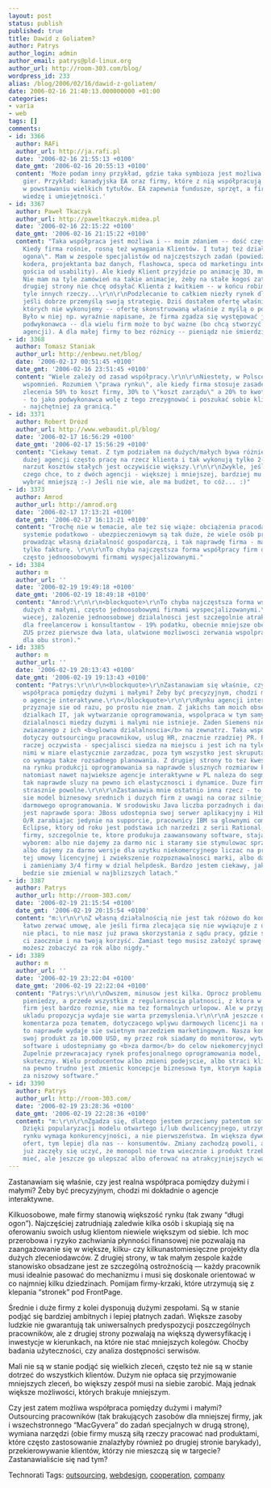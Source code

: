 ```yaml
---
layout: post
status: publish
published: true
title: Dawid z Goliatem?
author: Patrys
author_login: admin
author_email: patrys@pld-linux.org
author_url: http://room-303.com/blog/
wordpress_id: 233
alias: /blog/2006/02/16/dawid-z-goliatem/
date: 2006-02-16 21:40:13.000000000 +01:00
categories:
- varia
- web
tags: []
comments:
- id: 3366
  author: RAFi
  author_url: http://ja.rafi.pl
  date: '2006-02-16 21:55:13 +0100'
  date_gmt: '2006-02-16 20:55:13 +0100'
  content: 'Może podam inny przykład, gdzie taka symbioza jest możliwa. Developerzy
    gier. Przykład: kanadyjska EA oraz firmy, które z nią współpracują oraz uczestniczą
    w powstawaniu wielkich tytułów. EA zapewnia fundusze, sprzęt, a firmy developerskie
    wiedzę i umiejętności.'
- id: 3367
  author: Paweł Tkaczyk
  author_url: http://paweltkaczyk.midea.pl
  date: '2006-02-16 22:15:22 +0100'
  date_gmt: '2006-02-16 21:15:22 +0100'
  content: "Taka współpraca jest możliwa i -- moim zdaniem -- dość często występuje.
    Kiedy firma rośnie, rosną też wymagania Klientów. I tutaj też działa efekt \"długiego
    ogona\". Mam w zespole specjalistów od najczęstszych zadań (powiedzmy grafika,
    kodera, projektanta baz danych, flashowca, speca od marketingu internetowego i
    gościa od usability). Ale kiedy Klient przyjdzie po animację 3D, muszę ją podzlecić.
    Nie mam na tyle zamówień na takie animacje, żeby na stałe kogoś zatrudnić, a z
    drugiej strony nie chcę odsyłać Klienta z kwitkiem -- w końcu robimy dla nich
    tyle innych rzeczy...\r\n\r\nPodzlecanie to całkiem niezły rynek dla małych firm,
    jeśli dobrze przemyślą swoją strategię. Dziś dostałem ofertę właśnie na usługi,
    których nie wykonujemy -- ofertę skonstruowaną właśnie z myślą o podzleceniach.
    Było w niej np. wyraźnie napisane, że firma zgadza się występować jako ukryty
    podwykonawca -- dla wielu firm może to być ważne (bo chcą stworzyć wizerunek wszechstronnej
    agencji). A dla małej firmy to bez różnicy -- pieniądz nie śmierdzi, prawda? ;)"
- id: 3368
  author: Tomasz Staniak
  author_url: http://enbewu.net/blog/
  date: '2006-02-17 00:51:45 +0100'
  date_gmt: '2006-02-16 23:51:45 +0100'
  content: "Wiele zależy od zasad współpracy.\r\n\r\nNiestety, w Polsce nie mam dobrych
    wspomnień. Rozumiem \"prawa rynku\", ale kiedy firma stosuje zasadę, że z kwoty
    zlecenia 50% to koszt firmy, 30% to \"koszt zarządu\" a 20% to kwota dla podwykonawcy
    - to jako podwykonawca wolę z tego zrezygnować i poszukać sobie klienta samodzielnie
    - najchętniej za granicą."
- id: 3371
  author: Robert Drózd
  author_url: http://www.webaudit.pl/blog/
  date: '2006-02-17 16:56:29 +0100'
  date_gmt: '2006-02-17 15:56:29 +0100'
  content: "Ciekawy temat. Z tym podziałem na dużych/małych bywa różnie. W końcu w
    dużej agencji często pracę na rzecz klienta i tak wykonują tylko 2-3 osoby, ale
    narzut kosztów stałych jest oczywiście większy.\r\n\r\nZwykle, jeśli klient wie
    czego chce, to z dwóch agencji - większej i mniejszej, bardziej mu się opłaci
    wybrać mniejszą :-) Jeśli nie wie, ale ma budżet, to cóż... :)"
- id: 3373
  author: Amrod
  author_url: http://amrod.org
  date: '2006-02-17 17:13:21 +0100'
  date_gmt: '2006-02-17 16:13:21 +0100'
  content: "Trochę nie w temacie, ale też się wiąże: obciążenia pracodawcy w polskim
    systemie podatkowo - ubezpieczeniowym są tak duże, że wiele osób pracuje dla firma
    prowadząc własną działalność gospodarczą, i tak naprawdę firma - matka wystawia
    tylko fakturę. \r\n\r\nTo chyba najczęstsza forma współpracy firm dużych z małymi,
    często jednoosobowymi firmami wyspecjalizowanymi."
- id: 3384
  author: m
  author_url: ''
  date: '2006-02-19 19:49:18 +0100'
  date_gmt: '2006-02-19 18:49:18 +0100'
  content: "Amrod:\r\n\r\n<blockquote>\r\nTo chyba najczęstsza forma współpracy firm
    dużych z małymi, często jednoosobowymi firmami wyspecjalizowanymi.\r\n</blockquote>\r\n\r\nCo
    wiecej, zalozenie jednoosobowej dzialalnosci jest szczegolnie atrakcyjne wlasnie
    dla freelancerow i konsultantow - 19% podatku, obecnie mniejsze obciazenie skladkami
    ZUS przez pierwsze dwa lata, ulatwione mozliwosci zerwania wspolpracy (oczywiscie
    dla obu stron)."
- id: 3385
  author: m
  author_url: ''
  date: '2006-02-19 20:13:43 +0100'
  date_gmt: '2006-02-19 19:13:43 +0100'
  content: "Patrys:\r\n\r\n<blockquote>\r\nZastanawiam się właśnie, czy jest realna
    współpraca pomiędzy dużymi i małymi? Żeby być precyzyjnym, chodzi mi dokładnie
    o agencje interaktywne.\r\n</blockquote>\r\n\r\nRynku agencji interaktywnych,
    przyznaje sie od razu, po prostu nie znam. Z jakichs tam moich obserwacji w innych
    dzialkach IT, jak wytwarzanie oprogramowania, wspolpraca w tym samym obszarze
    dzialalnosci miedzy duzymi i malymi nie istnieje. Zaden Siemens nie podzleci czegos
    zwiazanego z ich <b>glowna dzialalnoscia</b> na zewnatrz. Taka wspolpraca najczesciej
    dotyczy outsourcingu pracownikow, uslug HR, znacznie rzadziej PR. Przyczyna jest
    raczej oczywista - specjalisci siedza na miejscu i jest ich na tyle duzo, ze mozna
    nimi w miare elastycznie zarzadzac, poza tym wszystko jest skruputalnie budzetowane,
    co wymaga takze rozsadnego planowania. Z drugiej strony to tez kwestia skali -
    na rynku produkcji oprogramowania sa naprawde slusznych rozmiarow korporacje,
    natomiast nawet najwieksze agencje interaktywne w PL naleza do segmentu MSP, co
    tak naprawde sluzy na pewno ich elastycznosci i dynamice. Duze firmy sa we wszystkim
    strasznie powolne.\r\n\r\nZastanawia mnie ostatnio inna rzecz - to, jak zmienia
    sie model biznesowy srednich i duzych firm z uwagi na coraz silniejsze wplywy
    darmowego oprogramowania. W srodowisku Java liczba porzadnych i darmowych narzedzi
    jest naprawde spora: JBoss udostepnia swoj serwer aplikacyjny i Hibernate do mapowania
    O/R zarabiajac jedynie na supporcie, pracownicy IBM sa glownymi commiterami darmowego
    Eclipse, ktory od roku jest podstawa ich narzedzi z serii Rational, itd. Mniejsze
    firmy, szczegolnie te, ktore produkuja zaawansowany software, staja przed trudnym
    wyborem: albo nie dajemy za darmo nic i staramy sie stymulowac sprzedaz marketingiem,
    albo dajemy za darmo wersje dla uzytku niekomercyjnego liczac na przestrzeganie
    tej umowy licencyjnej i zwiekszenie rozpoznawalnosci marki, albo dajemy wszystko
    i zamieniamy 3/4 firmy w dzial helpdesk. Bardzo jestem ciekawy, jak ten model
    bedzie sie zmienial w najblizszych latach."
- id: 3387
  author: Patrys
  author_url: http://room-303.com/
  date: '2006-02-19 21:15:54 +0100'
  date_gmt: '2006-02-19 20:15:54 +0100'
  content: "m:\r\n\r\nZ własną działalnością nie jest tak różowo do końca &mdash;
    łatwo zerwać umowę, ale jeśli firma zlecająca się nie wywiązuje z umowy albo ci
    nie płaci, to nie masz już prawa skorzystania z sądu pracy, gdzie sprawę załatwią
    ci zaocznie i na twoją korzyść. Zamiast tego musisz założyć sprawę karną i pieniądze
    możesz zobaczyć za rok albo nigdy."
- id: 3389
  author: m
  author_url: ''
  date: '2006-02-19 23:22:04 +0100'
  date_gmt: '2006-02-19 22:22:04 +0100'
  content: "Patrys:\r\n\r\nOwszem, minusow jest kilka. Oprocz problemu z odzyskiwaniem
    pieniedzy, a przede wszystkim z regularnoscia platnosci, z ktora w przypadku malych
    firm jest bardzo roznie, nie ma tez formalnych urlopow. Ale w przypadku czystego
    ukladu propozycja wydaje sie warta przemyslenia.\r\n\r\nA jeszcze odnosnie mojego
    komentarza poza tematem, dotyczacego wplywu darmowych licencji na rynek oprogramowania...
    to naprawde wydaje sie swietnym narzedziem marketingowym. Nasza konkurencja sprzedaje
    swoj produkt za 10.000 USD, my przez rok siadamy do monitorow, wytwarzamy podobny
    software i udostepniamy go <b>za darmo</b> do celow niekomercyjnych albo bez supportu.
    Zupelnie przewracajacy rynek profesjonalnego oprogramowania model, bezkonkurencyjnie
    skuteczny. Wielu producentow albo zmieni podejscie, albo straci klientow... A
    na pewno trudno jest zmienic koncepcje biznesowa tym, ktorym kapia ciezkie dolary
    za niszowy software."
- id: 3390
  author: Patrys
  author_url: http://room-303.com/
  date: '2006-02-19 23:28:36 +0100'
  date_gmt: '2006-02-19 22:28:36 +0100'
  content: "m:\r\n\r\nZgadza się, dlatego jestem przeciwny patentom software'owym.
    Dzięki popularyzacji modelu otwartego i/lub dwulicencyjnego, utrzymanie się na
    rynku wymaga konkurencyjności, a nie pierwszeństwa. Im większa dywersyfikacja
    ofert, tym lepiej dla nas -- konsumentów. Zmiany zachodzą powoli, ale duże firmy
    już zaczęły się uczyć, że monopol nie trwa wiecznie i produkt trzeba nie tylko
    mieć, ale jeszcze go ulepszać albo oferować na atrakcyjniejszych warunkach."
---
```

<p>Zastanawiam się właśnie, czy jest realna współpraca pomiędzy dużymi i małymi? Żeby być precyzyjnym, chodzi mi dokładnie o agencje interaktywne.</p>

<p>Kilkuosobowe, małe firmy stanowią większość rynku (tak zwany <q>długi ogon</q>). Najczęściej zatrudniają zaledwie kilka osób i skupiają się na oferowaniu swoich usług klientom niewiele większym od siebie. Ich moc przerobowa i ryzyko zachwiania płynności finansowej nie pozwalają na zaangażowanie się w większe, kilku- czy kilkunastomiesięczne projekty dla dużych zleceniodawców. Z drugiej strony, w tak małym zespole każde stanowisko obsadzane jest ze szczególną ostrożnością &mdash; każdy pracownik musi idealnie pasować do mechanizmu i musi się doskonale orientować w co najmniej kilku dziedzinach. Pomijam firmy-krzaki, które utrzymują się z klepania <q>stronek</q> pod FrontPage.</p>

<p>Średnie i duże firmy z kolei dysponują dużymi zespołami. Są w stanie podjąć się bardziej ambitnych i lepiej płatnych zadań. Większe zasoby ludzkie nie gwarantują tak uniwersalnych predyspozycji poszczególnych pracowników, ale z drugiej strony pozwalają na większą dywersyfikację i inwestycje w kierunkach, na które nie stać mniejszych kolegów. Choćby badania użyteczności, czy analiza dostępności serwisów.</p>

<p>Mali nie są w stanie podjąć się wielkich zleceń, często też nie są w stanie dotrzeć do wszystkich klientów. Dużym nie opłaca się przyjmowanie mniejszych zleceń, bo większy zespół musi na siebie zarobić. Mają jednak większe możliwości, których brakuje mniejszym.</p>

<p>Czy jest zatem możliwa współpraca pomiędzy dużymi i małymi? Outsourcing pracowników (tak brakujących zasobów dla mniejszej firmy, jak i wszechstronnego <q>MacGyvera</q> do zadań specjalnych w drugą stronę), wymiana narzędzi (obie firmy muszą siłą rzeczy pracować nad produktami, które często zastosowanie znalazłyby również po drugiej stronie barykady), przekierowywanie klientów, którzy nie mieszczą się w targecie? Zastanawialiście się nad tym?</p>

Technorati Tags: <a href="http://technorati.com/tag/outsourcing" rel="tag">outsourcing</a>, <a href="http://technorati.com/tag/webdesign" rel="tag">webdesign</a>, <a href="http://technorati.com/tag/cooperation" rel="tag">cooperation</a>, <a href="http://technorati.com/tag/company" rel="tag">company</a>
